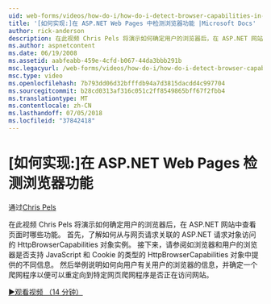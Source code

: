 ```yaml
---
uid: web-forms/videos/how-do-i/how-do-i-detect-browser-capabilities-in-aspnet-web-pages
title: '[如何实现:]在 ASP.NET Web Pages 中检测浏览器功能 |Microsoft Docs'
author: rick-anderson
description: 在此视频 Chris Pels 将演示如何确定用户的浏览器后，在 ASP.NET 网站中查看页面时哪些功能。 首先，了解如何 acc....
ms.author: aspnetcontent
ms.date: 06/19/2008
ms.assetid: aabfeabb-459e-4cfd-b067-44da3bbb291b
msc.legacyurl: /web-forms/videos/how-do-i/how-do-i-detect-browser-capabilities-in-aspnet-web-pages
msc.type: video
ms.openlocfilehash: 7b793dd06d32bfffdb94a7d3815dacdd4c997704
ms.sourcegitcommit: b28cd0313af316c051c2ff8549865bff67f2fbb4
ms.translationtype: MT
ms.contentlocale: zh-CN
ms.lasthandoff: 07/05/2018
ms.locfileid: "37842418"
---
```

<a name="how-do-i-detect-browser-capabilities-in-aspnet-web-pages"></a>[如何实现:]在 ASP.NET Web Pages 检测浏览器功能
====================
通过[Chris Pels](https://twitter.com/chrispels)

在此视频 Chris Pels 将演示如何确定用户的浏览器后，在 ASP.NET 网站中查看页面时哪些功能。 首先，了解如何从与网页请求关联的 ASP.NET 请求对象访问的 HttpBrowserCapabilities 对象实例。 接下来，请参阅如浏览器和用户的浏览器是否支持 JavaScript 和 Cookie 的类型的 HttpBrowserCapabilities 对象中提供的不同信息。 然后举例说明如何向用户有关用户的浏览器的信息，并确定一个爬网程序以便可以重定向到特定网页爬网程序是否正在访问网站。

[&#9654;观看视频 （14 分钟）](https://channel9.msdn.com/Blogs/ASP-NET-Site-Videos/how-do-i-detect-browser-capabilities-in-aspnet-web-pages)
